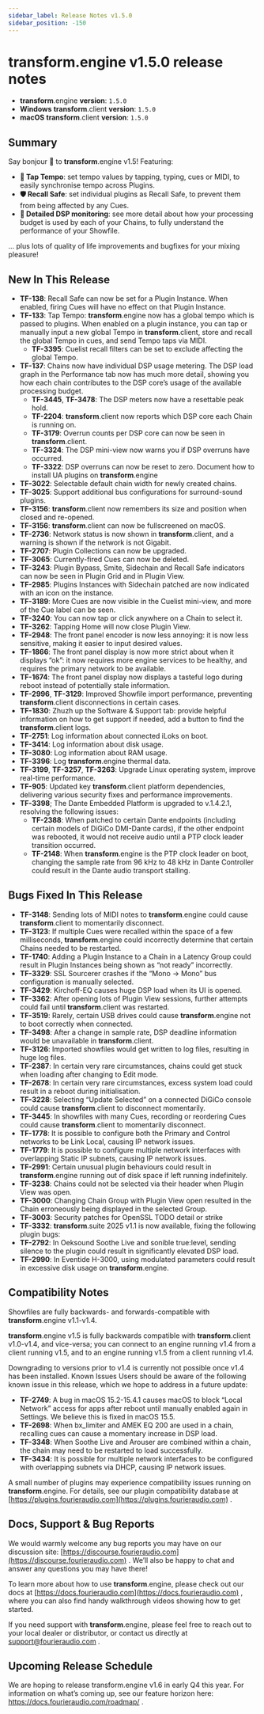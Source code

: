 ```yaml
---
sidebar_label: Release Notes v1.5.0
sidebar_position: -150
---
```


# transform.engine v1.5.0 release notes

- **transform**.engine **version**: `1.5.0`
- **Windows** **transform**.client **version**: `1.5.0`
- **macOS** **transform**.client **version**: `1.5.0`

## Summary
Say bonjour 👋  to **transform**.engine v1.5! Featuring:

* **🎵 Tap Tempo**: set tempo values by tapping, typing, cues or MIDI, to easily synchronise tempo across Plugins.
* **🛡️ Recall Safe**: set individual plugins as Recall Safe, to prevent them from being affected by any Cues.
* **🔎 Detailed DSP monitoring**: see more detail about how your processing budget is used by each of your Chains, to fully understand the performance of your Showfile.

… plus lots of quality of life improvements and bugfixes for your mixing pleasure!

## New In This Release

- **TF-138**: Recall Safe can now be set for a Plugin Instance. When enabled, firing Cues will have no effect on that Plugin Instance.
- **TF-133**: Tap Tempo: **transform**.engine now has a global tempo which is passed to plugins. When enabled on a plugin instance, you can tap or manually input a new global Tempo in **transform**.client, store and recall the global Tempo in cues, and send Tempo taps via MIDI.
  - **TF-3395**: Cuelist recall filters can be set to exclude affecting the global Tempo.
- **TF-137**: Chains now have individual DSP usage metering. The DSP load graph in the Performance tab now has much more detail, showing you how each chain contributes to the DSP core’s usage of the available processing budget.
  - **TF-3445**, **TF-3478**: The DSP meters now have a resettable peak hold.
  - **TF-2204**: **transform**.client now reports which DSP core each Chain is running on.
  - **TF-3179**: Overrun counts per DSP core can now be seen in **transform**.client.
  - **TF-3324**: The DSP mini-view now warns you if DSP overruns have occurred.
  - **TF-3322**: DSP overruns can now be reset to zero.
Document how to install UA plugins on **transform**.engine
- **TF-3022**: Selectable default chain width for newly created chains.
- **TF-3025**: Support additional bus configurations for surround-sound plugins.
- **TF-3156**: **transform**.client now remembers its size and position when closed and re-opened.
- **TF-3156**: **transform**.client can now be fullscreened on macOS.
- **TF-2736**: Network status is now shown in **transform**.client, and a warning is shown if the network is not Gigabit.
- **TF-2707**: Plugin Collections can now be upgraded.
- **TF-3065**: Currently-fired Cues can now be deleted.
- **TF-3243**: Plugin Bypass, Smite, Sidechain and Recall Safe indicators can now be seen in Plugin Grid and in Plugin View.
- **TF-2985**: Plugins Instances with Sidechain patched are now indicated with an icon on the instance.
- **TF-3189**: More Cues are now visible in the Cuelist mini-view, and more of the Cue label can be seen.
- **TF-3240**: You can now tap or click anywhere on a Chain to select it.
- **TF-3262**: Tapping Home will now close Plugin View.
- **TF-2948**: The front panel encoder is now less annoying: it is now less sensitive, making it easier to input desired values.
- **TF-1866**: The front panel display is now more strict about when it displays “ok”: it now requires more engine services to be healthy, and requires the primary network to be available.
- **TF-1674**: The front panel display now displays a tasteful logo during reboot instead of potentially stale information.
- **TF-2996**, **TF-3129**: Improved Showfile import performance, preventing **transform**.client disconnections in certain cases.
- **TF-1830**: Zhuzh up the Software & Support tab: provide helpful information on how to get support if needed, add a button to find the **transform**.client logs.
- **TF-2751**: Log information about connected iLoks on boot.
- **TF-3414**: Log information about disk usage.
- **TF-3080**: Log information about RAM usage.
- **TF-3396**: Log **transform**.engine thermal data.
- **TF-3199**, **TF-3257**, **TF-3263**: Upgrade Linux operating system, improve real-time performance.
- **TF-905**: Updated key **transform**.client platform dependencies, delivering various security fixes and performance improvements.
- **TF-3398**; The Dante Embedded Platform is upgraded to v.1.4.2.1, resolving the following issues:
    - **TF-2388**: When patched to certain Dante endpoints (including certain models of DiGiCo DMI-Dante cards), if the other endpoint was rebooted, it would not receive audio until a PTP clock leader transition occurred.
    - **TF-2148**: When **transform**.engine is the PTP clock leader on boot, changing the sample rate from 96 kHz to 48 kHz in Dante Controller could result in the Dante audio transport stalling.

## Bugs Fixed In This Release
- **TF-3148**: Sending lots of MIDI notes to **transform**.engine could cause **transform**.client to momentarily disconnect.
- **TF-3123**: If multiple Cues were recalled within the space of a few milliseconds, **transform**.engine could incorrectly determine that certain Chains needed to be restarted.
- **TF-1740**: Adding a Plugin Instance to a Chain in a Latency Group could result in Plugin Instances being shown as “not ready” incorrectly.
- **TF-3329**: SSL Sourcerer crashes if the “Mono -> Mono” bus configuration is manually selected.
- **TF-3429**: Kirchoff-EQ causes huge DSP load when its UI is opened.
- **TF-3362**: After opening lots of Plugin View sessions, further attempts could fail until **transform**.client was restarted.
- **TF-3519**: Rarely, certain USB drives could cause **transform**.engine not to boot correctly when connected.
- **TF-3498**: After a change in sample rate, DSP deadline information would be unavailable in **transform**.client.
- **TF-3126**: Imported showfiles would get written to log files, resulting in huge log files.
- **TF-2387**: In certain very rare circumstances, chains could get stuck when loading after changing to Edit mode.
- **TF-2678**: In certain very rare circumstances, excess system load could result in a reboot during initialisation.
- **TF-3228**: Selecting “Update Selected” on a connected DiGiCo console could cause **transform**.client to disconnect momentarily.
- **TF-3445**: In showfiles with many Cues, recording or reordering Cues could cause **transform**.client to momentarily disconnect.
- **TF-1778**: It is possible to configure both the Primary and Control networks to be Link Local, causing IP network issues.
- **TF-1779**: It is possible to configure multiple network interfaces with overlapping Static IP subnets, causing IP network issues.
- **TF-2991**: Certain unusual plugin behaviours could result in **transform**.engine running out of disk space if left running indefinitely.
- **TF-3238**: Chains could not be selected via their header when Plugin View was open.
- **TF-3000**: Changing Chain Group with Plugin View open resulted in the Chain erroneously being displayed in the selected Group.
- **TF-3003**: Security patches for OpenSSL TODO detail or strike
- **TF-3332**: **transform**.suite 2025 v1.1 is now available, fixing the following plugin bugs:
- **TF-2792**: In Oeksound Soothe Live and sonible true:level, sending silence to the plugin could result in significantly elevated DSP load.
- **TF-2990**: In Eventide H-3000, using modulated parameters could result in excessive disk usage on **transform**.engine.

## Compatibility Notes
Showfiles are fully backwards- and forwards-compatible with **transform**.engine v1.1-v1.4.

**transform**.engine v1.5 is fully backwards compatible with **transform**.client v1.0-v1.4, and vice-versa; you can connect to an engine running v1.4 from a client running v1.5, and to an engine running v1.5 from a client running v1.4.

Downgrading to versions prior to v1.4 is currently not possible once v1.4 has been installed.
Known Issues
Users should be aware of the following known issue in this release, which we hope to address in a future update:

- **TF-2749**: A bug in macOS 15.2-15.4.1 causes macOS to block “Local Network” access for apps after reboot until manually enabled again in Settings. We believe this is fixed in macOS 15.5.
- **TF-2698**: When bx_limiter and AMEK EQ 200 are used in a chain, recalling cues can cause a momentary increase in DSP load.
- **TF-3348**: When Soothe Live and Arouser are combined within a chain, the chain may need to be restarted to load successfully.
- **TF-3434**: It is possible for multiple network interfaces to be configured with overlapping subnets via DHCP, causing IP network issues.

A small number of plugins may experience compatibility issues running on **transform**.engine. For details, see our plugin compatibility database at [https://plugins.fourieraudio.com](https://plugins.fourieraudio.com) .

## Docs, Support & Bug Reports
We would warmly welcome any bug reports you may have on our discussion site: [https://discourse.fourieraudio.com](https://discourse.fourieraudio.com) . We’ll also be happy to chat and answer any questions you may have there!

To learn more about how to use **transform**.engine, please check out our docs at [https://docs.fourieraudio.com](https://docs.fourieraudio.com) , where you can also find handy walkthrough videos showing how to get started.

If you need support with **transform**.engine, please feel free to reach out to your local dealer or distributor, or contact us directly at [support@fourieraudio.com](mailto:support@fourieraudio.com) .

## Upcoming Release Schedule

We are hoping to release transform.engine v1.6 in early Q4 this year. For information on what’s coming up, see our feature horizon here: https://docs.fourieraudio.com/roadmap/ .
